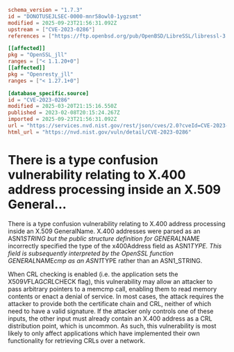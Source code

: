 ```toml
schema_version = "1.7.3"
id = "DONOTUSEJLSEC-0000-mnr58owl0-1ygzsmt"
modified = 2025-09-23T21:56:31.092Z
upstream = ["CVE-2023-0286"]
references = ["https://ftp.openbsd.org/pub/OpenBSD/LibreSSL/libressl-3.6.2-relnotes.txt", "https://ftp.openbsd.org/pub/OpenBSD/patches/7.2/common/018_x509.patch.sig", "https://git.openssl.org/gitweb/?p=openssl.git;a=commitdiff;h=2c6c9d439b484e1ba9830d8454a34fa4f80fdfe9", "https://git.openssl.org/gitweb/?p=openssl.git;a=commitdiff;h=2f7530077e0ef79d98718138716bc51ca0cad658", "https://git.openssl.org/gitweb/?p=openssl.git;a=commitdiff;h=fd2af07dc083a350c959147097003a14a5e8ac4d", "https://security.gentoo.org/glsa/202402-08", "https://www.openssl.org/news/secadv/20230207.txt", "https://ftp.openbsd.org/pub/OpenBSD/LibreSSL/libressl-3.6.2-relnotes.txt", "https://ftp.openbsd.org/pub/OpenBSD/patches/7.2/common/018_x509.patch.sig", "https://git.openssl.org/gitweb/?p=openssl.git;a=commitdiff;h=2c6c9d439b484e1ba9830d8454a34fa4f80fdfe9", "https://git.openssl.org/gitweb/?p=openssl.git;a=commitdiff;h=2f7530077e0ef79d98718138716bc51ca0cad658", "https://git.openssl.org/gitweb/?p=openssl.git;a=commitdiff;h=fd2af07dc083a350c959147097003a14a5e8ac4d", "https://security.gentoo.org/glsa/202402-08", "https://www.openssl.org/news/secadv/20230207.txt"]

[[affected]]
pkg = "OpenSSL_jll"
ranges = ["< 1.1.20+0"]
[[affected]]
pkg = "Openresty_jll"
ranges = ["< 1.27.1+0"]

[database_specific.source]
id = "CVE-2023-0286"
modified = 2025-03-20T21:15:16.550Z
published = 2023-02-08T20:15:24.267Z
imported = 2025-09-23T21:56:31.092Z
url = "https://services.nvd.nist.gov/rest/json/cves/2.0?cveId=CVE-2023-0286"
html_url = "https://nvd.nist.gov/vuln/detail/CVE-2023-0286"
```

# There is a type confusion vulnerability relating to X.400 address processing inside an X.509 General...

There is a type confusion vulnerability relating to X.400 address processing inside an X.509 GeneralName. X.400 addresses were parsed as an ASN1*STRING but the public structure definition for GENERAL*NAME incorrectly specified the type of the x400Address field as ASN1*TYPE. This field is subsequently interpreted by the OpenSSL function GENERAL*NAME*cmp as an ASN1*TYPE rather than an ASN1_STRING.

When CRL checking is enabled (i.e. the application sets the X509*V*FLAG*CRL*CHECK flag), this vulnerability may allow an attacker to pass arbitrary pointers to a memcmp call, enabling them to read memory contents or enact a denial of service. In most cases, the attack requires the attacker to provide both the certificate chain and CRL, neither of which need to have a valid signature. If the attacker only controls one of these inputs, the other input must already contain an X.400 address as a CRL distribution point, which is uncommon. As such, this vulnerability is most likely to only affect applications which have implemented their own functionality for retrieving CRLs over a network.

